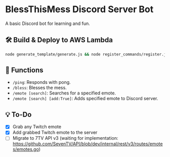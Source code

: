 # BlessThisMess Discord Server Bot

A basic Discord bot for learning and fun.

## 🛠️ Build & Deploy to AWS Lambda
```bash
node generate_template/generate.js && node register_commands/register.js && sam build && sam deploy
```

## 🤖 Functions
- ```/ping```: Responds with pong.
- ```/bless```: Blesses the mess.
- ```/emote [search]```: Searches for a specified emote.
- ```/emote [search] [add:True]```: Adds specified emote to Discord server.

## 💡 To-Do
- [x] Grab any Twitch emote
- [X] Add grabbed Twitch emote to the server
- [ ] Migrate to 7TV API v3 (waiting for implementation: https://github.com/SevenTV/API/blob/dev/internal/rest/v3/routes/emotes/emotes.go)
